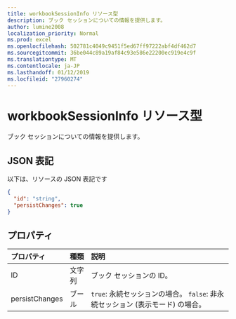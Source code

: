 ```yaml
---
title: workbookSessionInfo リソース型
description: ブック セッションについての情報を提供します。
author: lumine2008
localization_priority: Normal
ms.prod: excel
ms.openlocfilehash: 502781c4049c9451f5ed67ff97222abf4df462d7
ms.sourcegitcommit: 36be044c89a19af84c93e586e22200ec919e4c9f
ms.translationtype: MT
ms.contentlocale: ja-JP
ms.lasthandoff: 01/12/2019
ms.locfileid: "27960274"
---
```

# <a name="workbooksessioninfo-resource-type"></a>workbookSessionInfo リソース型

ブック セッションについての情報を提供します。


## <a name="json-representation"></a>JSON 表記

以下は、リソースの JSON 表記です

<!-- {
  "blockType": "resource",
  "optionalProperties": [  ],
  "@odata.type": "microsoft.graph.workbookSessionInfo"
}-->

```json
{
  "id": "string",
  "persistChanges": true
}
```

## <a name="properties"></a>プロパティ

| プロパティ | 種類  | 説明                               |
|:---------|:------|:------------------------------------------|
| ID  | 文字列 | ブック セッションの ID。 |
| persistChanges | ブール |  `true`: 永続セッションの場合。 `false`: 非永続セッション (表示モード) の場合。 |

